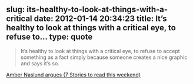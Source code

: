 slug: its-healthy-to-look-at-things-with-a-critical
date: 2012-01-14 20:34:23
title: It’s healthy to look at things with a critical eye, to refuse to...
type: quote
---

> It’s healthy to look at things with a critical eye, to refuse to accept something as a fact simply because someone creates a nice graphic and says it’s so.

[Amber Naslund argues (7 Stories to read this weekend)](http://www.brasstackthinking.com/2012/01/social-progress-and-the-lazy-brain/)
